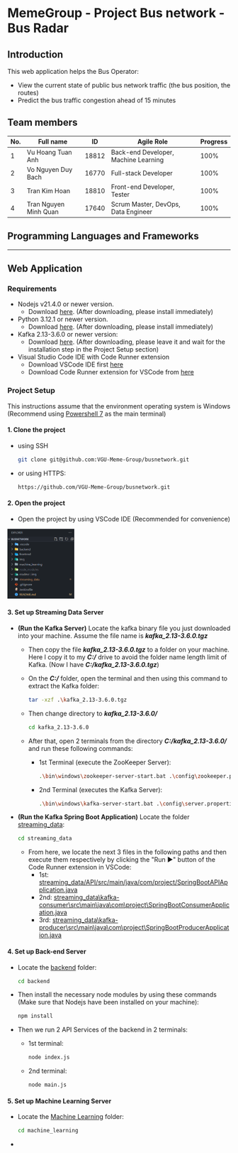 # MemeGroup - Project Bus network - Bus Radar

## Introduction
This web application helps the Bus Operator:
- View the current state of public bus network traffic (the bus position, the routes)
- Predict the bus traffic congestion ahead of 15 minutes

## Team members
| No. | Full name             | ID    | Agile Role                           | Progress |
|-----|-----------------------|-------|--------------------------------------|----------|
| 1   | Vu Hoang Tuan Anh     | 18812 | Back-end Developer, Machine Learning | 100%     |
| 2   | Vo Nguyen Duy Bach    | 16770 | Full-stack Developer                 | 100%     |
| 3   | Tran Kim Hoan         | 18810 | Front-end Developer, Tester          | 100%     |
| 4   | Tran Nguyen Minh Quan | 17640 | Scrum Master, DevOps, Data Engineer  | 100%     |

## Programming Languages and Frameworks

---
## Web Application
### Requirements
- Nodejs v21.4.0 or newer version. 
    - Download [here](https://nodejs.org/en). (After downloading, please install immediately)
- Python 3.12.1 or newer version. 
    - Download [here](https://www.python.org/downloads/). (After downloading, please install immediately)
- Kafka 2.13-3.6.0 or newer version:
    - Download [here](https://kafka.apache.org/downloads). (After downloading, please leave it and wait for the installation step in the Project Setup section)
- Visual Studio Code IDE with Code Runner extension
    - Download VSCode IDE first [here](https://code.visualstudio.com/)
    - Download Code Runner extension for VSCode from [here](https://marketplace.visualstudio.com/items?itemName=formulahendry.code-runner)


### Project Setup
This instructions assume that the environment operating system is Windows (Recommend using [Powershell 7](https://github.com/PowerShell/PowerShell) as the main terminal)

#### 1. Clone the project

- using SSH

    ```bash
    git clone git@github.com:VGU-Meme-Group/busnetwork.git
    ```

- or using HTTPS:

    ```bash
    https://github.com/VGU-Meme-Group/busnetwork.git
    ```

#### 2. Open the project

- Open the project by using VSCode IDE (Recommended for convenience) <br>
<img src="readme/img/projectFolderTree.png" width="30%"/>



#### 3. Set up Streaming Data Server

- __(Run the Kafka Server)__ Locate the kafka binary file you just downloaded into your machine. Assume the file name is ___kafka_2.13-3.6.0.tgz___
    - Then copy the file ___kafka_2.13-3.6.0.tgz___ to a folder on your machine. Here I copy it to my ___C:/___ drive to avoid the folder name length limit of Kafka. (Now I have ___C:/kafka_2.13-3.6.0.tgz___) 
    - On the ___C:/___ folder, open the terminal and then using this command to extract the Kafka folder:

        ```bash
        tar -xzf .\kafka_2.13-3.6.0.tgz
        ```

    - Then change directory to ___kafka_2.13-3.6.0/___

        ```bash
        cd kafka_2.13-3.6.0
        ```
    
    - After that, open 2 terminals from the directory ___C:/kafka_2.13-3.6.0/___ and run these following commands:
        - 1st Terminal (execute the ZooKeeper Server):

            ```bash
            .\bin\windows\zookeeper-server-start.bat .\config\zookeeper.properties 
            ```
        
        - 2nd Terminal (executes the Kafka Server):

            ```bash
            .\bin\windows\kafka-server-start.bat .\config\server.properties
            ```


- __(Run the Kafka Spring Boot Application)__  Locate the folder [streaming_data](streaming_data/):

    ```bash
    cd streaming_data
    ```

    - From here, we locate the next 3 files in the following paths and then execute them respectively by clicking the "Run ▶️" button of the Code Runner extension in VSCode:
        - 1st: [streaming_data/API/src/main/java/com/project/SpringBootAPIApplication.java](streaming_data/API/src/main/java/com/project/SpringBootAPIApplication.java)
        - 2nd: [streaming_data\kafka-consumer\src\main\java\com\project\SpringBootConsumerApplication.java](streaming_data\kafka-consumer\src\main\java\com\project\SpringBootConsumerApplication.java)
        - 3rd: [streaming_data\kafka-producer\src\main\java\com\project\SpringBootProducerApplication.java](streaming_data\kafka-producer\src\main\java\com\project\SpringBootProducerApplication.java)

#### 4. Set up Back-end Server
- Locate the [backend](backend/) folder:

    ```bash
    cd backend
    ```

- Then install the necessary node modules by using these commands (Make sure that Nodejs have been installed on your machine):

    ```bash
    npm install
    ```

- Then we run 2 API Services of the backend in 2 terminals:
    - 1st terminal: 
    
        ```bash
        node index.js
        ```

    - 2nd terminal:

        ```bash
        node main.js
        ```

#### 5. Set up Machine Learning Server
- Locate the [Machine Learning](machine_learning/) folder:

    ```bash
    cd machine_learning
    ```

- 